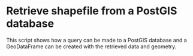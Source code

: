 # Retrieve shapefile from a PostGIS database

This script shows how a query can be made to a PostGIS database and a GeoDataFrame can be created with the retrieved data and geometry.
